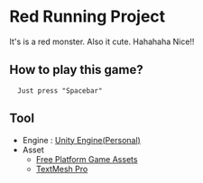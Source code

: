 # Red Running Project
It's is a red monster. Also it cute. Hahahaha Nice!! 
## How to play this game? 
```
  Just press "Spacebar" 
```
## Tool
- Engine : [Unity Engine(Personal)](https://unity3d.com/unity)
- Asset
  - [Free Platform Game Assets](https://assetstore.unity.com/packages/2d/environments/free-platform-game-assets-85838)
  - [TextMesh Pro](https://assetstore.unity.com/packages/essentials/beta-projects/textmesh-pro-84126)


